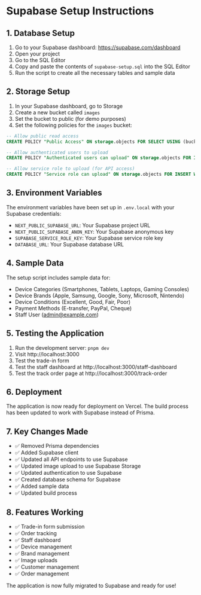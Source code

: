 # Supabase Setup Instructions

## 1. Database Setup

1. Go to your Supabase dashboard: https://supabase.com/dashboard
2. Open your project
3. Go to the SQL Editor
4. Copy and paste the contents of `supabase-setup.sql` into the SQL Editor
5. Run the script to create all the necessary tables and sample data

## 2. Storage Setup

1. In your Supabase dashboard, go to Storage
2. Create a new bucket called `images`
3. Set the bucket to public (for demo purposes)
4. Set the following policies for the `images` bucket:

```sql
-- Allow public read access
CREATE POLICY "Public Access" ON storage.objects FOR SELECT USING (bucket_id = 'images');

-- Allow authenticated users to upload
CREATE POLICY "Authenticated users can upload" ON storage.objects FOR INSERT WITH CHECK (bucket_id = 'images' AND auth.role() = 'authenticated');

-- Allow service role to upload (for API access)
CREATE POLICY "Service role can upload" ON storage.objects FOR INSERT WITH CHECK (bucket_id = 'images' AND auth.role() = 'service_role');
```

## 3. Environment Variables

The environment variables have been set up in `.env.local` with your Supabase credentials:

- `NEXT_PUBLIC_SUPABASE_URL`: Your Supabase project URL
- `NEXT_PUBLIC_SUPABASE_ANON_KEY`: Your Supabase anonymous key
- `SUPABASE_SERVICE_ROLE_KEY`: Your Supabase service role key
- `DATABASE_URL`: Your Supabase database URL

## 4. Sample Data

The setup script includes sample data for:
- Device Categories (Smartphones, Tablets, Laptops, Gaming Consoles)
- Device Brands (Apple, Samsung, Google, Sony, Microsoft, Nintendo)
- Device Conditions (Excellent, Good, Fair, Poor)
- Payment Methods (E-transfer, PayPal, Cheque)
- Staff User (admin@example.com)

## 5. Testing the Application

1. Run the development server: `pnpm dev`
2. Visit http://localhost:3000
3. Test the trade-in form
4. Test the staff dashboard at http://localhost:3000/staff-dashboard
5. Test the track order page at http://localhost:3000/track-order

## 6. Deployment

The application is now ready for deployment on Vercel. The build process has been updated to work with Supabase instead of Prisma.

## 7. Key Changes Made

- ✅ Removed Prisma dependencies
- ✅ Added Supabase client
- ✅ Updated all API endpoints to use Supabase
- ✅ Updated image upload to use Supabase Storage
- ✅ Updated authentication to use Supabase
- ✅ Created database schema for Supabase
- ✅ Added sample data
- ✅ Updated build process

## 8. Features Working

- ✅ Trade-in form submission
- ✅ Order tracking
- ✅ Staff dashboard
- ✅ Device management
- ✅ Brand management
- ✅ Image uploads
- ✅ Customer management
- ✅ Order management

The application is now fully migrated to Supabase and ready for use! 